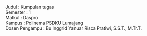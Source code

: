 Judul : Kumpulan tugas   
Semester : 1  
Matkul : Daspro   
Kampus : Polinema PSDKU Lumajang   
Dosen Pengampu : Bu Inggrid Yanuar Risca Pratiwi, S.S.T., M.Tr.T.  